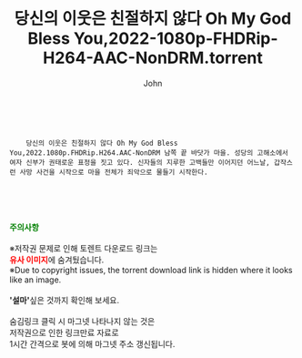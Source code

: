 ﻿---
layout: post
title:  "    당신의 이웃은 친절하지 않다 Oh My God Bless You,2022-1080p-FHDRip-H264-AAC-NonDRM.torrent"
author: John
categories: [ 영화 ]
tags: [  ]
image:  
description: "    당신의 이웃은 친절하지 않다 Oh My God Bless You,2022-1080p-FHDRip-H264-AAC-NonDRM torrent 정보 공유"
toc: true
toc_sticky: true
---

<br>

        당신의 이웃은 친절하지 않다 Oh My God Bless You,2022.1080p.FHDRip.H264.AAC-NonDRM 남쪽 끝 바닷가 마을. 성당의 고해소에서 여자 신부가 권태로운 표정을 짓고 있다. 신자들의 지루한 고백들만 이어지던 어느날, 갑작스런 사망 사건을 시작으로 마을 전체가 죄악으로 물들기 시작한다. 
    
<br><br><br>
<p data-ke-size="size16"><b><span style="color: green;">주의사항</span></b><br /><br />※저작권 문제로 인해 토렌트 다운로드 링크는<br /><b><span style="color: red;">유사 이미지</span></b>에 숨겨뒀습니다.<br />※Due to copyright issues, the torrent download link is hidden where it looks like an image.<br /><br /><b>'설마'</b>싶은 것까지 확인해 보세요.<br /><br />숨김링크 클릭 시 마그넷 나타나지 않는 것은<br />저작권으로 인한 링크만료 자료로<br />1시간 간격으로 봇에 의해 마그넷 주소 갱신됩니다.</p>
